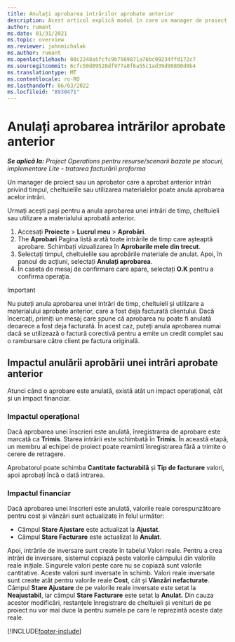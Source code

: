 ```yaml
---
title: Anulați aprobarea intrărilor aprobate anterior
description: Acest articol explică modul în care un manager de proiect poate anula aprobarea timpului, cheltuielilor sau utilizării materialelor aprobate anterior.
author: rumant
ms.date: 01/31/2021
ms.topic: overview
ms.reviewer: johnmichalak
ms.author: rumant
ms.openlocfilehash: 08c2248a5fcfc9b7569871a76bc09234ffd172c7
ms.sourcegitcommit: 6cfc50d89528df977a8f6a55c1ad39d99800d9b4
ms.translationtype: MT
ms.contentlocale: ro-RO
ms.lasthandoff: 06/03/2022
ms.locfileid: "8930471"
---
```

# <a name="cancel-the-approval-of-previously-approved-entries"></a>Anulați aprobarea intrărilor aprobate anterior

_**Se aplică la:** Project Operations pentru resurse/scenarii bazate pe stocuri, implementare Lite - tratarea facturării proforma_

Un manager de proiect sau un aprobator care a aprobat anterior intrări privind timpul, cheltuielile sau utilizarea materialelor poate anula aprobarea acelor intrări. 

Urmați acești pași pentru a anula aprobarea unei intrări de timp, cheltuieli sau utilizare a materialului aprobată anterior.

1. Accesați **Proiecte** \> **Lucrul meu** \> **Aprobări**.
2. The **Aprobari** Pagina listă arată toate intrările de timp care așteaptă aprobare. Schimbați vizualizarea în **Aprobarile mele din trecut**.
3. Selectați timpul, cheltuielile sau aprobările materiale de anulat. Apoi, în panoul de acțiuni, selectați **Anulați aprobarea**.
4. În caseta de mesaj de confirmare care apare, selectați **O.K** pentru a confirma operația.

> [!IMPORTANT]
> Nu puteți anula aprobarea unei intrări de timp, cheltuieli și utilizare a materialului aprobate anterior, care a fost deja facturată clientului. Dacă încercați, primiți un mesaj care spune că aprobarea nu poate fi anulată deoarece a fost deja facturată. În acest caz, puteți anula aprobarea numai dacă se utilizează o factură corectivă pentru a emite un credit complet sau o rambursare către client pe factura originală.

## <a name="impact-of-canceling-the-approval-of-a-previously-approved-entry"></a>Impactul anulării aprobării unei intrări aprobate anterior

Atunci când o aprobare este anulată, există atât un impact operațional, cât și un impact financiar.

### <a name="operational-impact"></a>Impactul operațional

Dacă aprobarea unei înscrieri este anulată, înregistrarea de aprobare este marcată ca **Trimis**. Starea intrării este schimbată în **Trimis**. În această etapă, un membru al echipei de proiect poate reaminti înregistrarea fără a trimite o cerere de retragere.

Aprobatorul poate schimba **Cantitate facturabilă** și **Tip de facturare** valori, apoi aprobați încă o dată intrarea.

### <a name="financial-impact"></a>Impactul financiar

Dacă aprobarea unei înscrieri este anulată, valorile reale corespunzătoare pentru cost și vânzări sunt actualizate în felul următor:

- Câmpul **Stare Ajustare** este actualizat la **Ajustat**.
- Câmpul **Stare Facturare** este actualizat la **Anulat**.

Apoi, intrările de inversare sunt create în tabelul Valori reale. Pentru a crea intrări de inversare, sistemul copiază peste valorile câmpului din valorile reale inițiale. Singurele valori peste care nu se copiază sunt valorile cantitative. Aceste valori sunt inversate în schimb. Valori reale inversate sunt create atât pentru valorile reale **Cost**, cât și **Vânzări nefacturate**. Câmpul **Stare Ajustare** de pe valorile reale inversate este setat la **Neajustabil**, iar câmpul **Stare Facturare** este setat la **Anulat.** Din cauza acestor modificări, restanțele înregistrare de cheltuieli și venituri de pe proiect nu vor mai duce la pentru sumele pe care le reprezintă aceste date reale.

[!INCLUDE[footer-include](../includes/footer-banner.md)]
